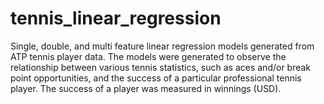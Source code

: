 # tennis_linear_regression
Single, double, and multi feature linear regression models generated from ATP tennis player data. 
The models were generated to observe the relationship between various tennis statistics, such as aces and/or break point opportunities, and the success of a particular professional tennis player. The success of a player was measured in winnings (USD). 

